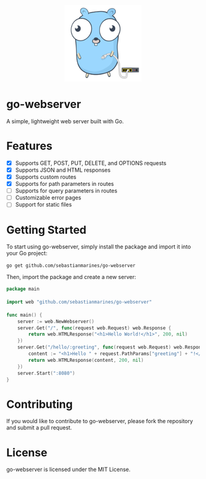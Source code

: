 <p align="center">
  <img src="gopher.svg" alt="Gopher" width="200" height="200">
</p>

# go-webserver

A simple, lightweight web server built with Go.

# Features
- [x] Supports GET, POST, PUT, DELETE, and OPTIONS requests
- [x] Supports JSON and HTML responses
- [x] Supports custom routes
- [x] Supports for path parameters in routes
- [ ] Supports for query parameters in routes
- [ ] Customizable error pages
- [ ] Support for static files

# Getting Started
To start using go-webserver, simply install the package and import it into your Go project:

`go get github.com/sebastianmarines/go-webserver`

Then, import the package and create a new server:

```go
package main

import web "github.com/sebastianmarines/go-webserver"

func main() {
	server := web.NewWebserver()
	server.Get("/", func(request web.Request) web.Response {
		return web.HTMLResponse("<h1>Hello World!</h1>", 200, nil)
	})
	server.Get("/hello/:greeting", func(request web.Request) web.Response {
		content := "<h1>Hello " + request.PathParams["greeting"] + "!</h1>"
		return web.HTMLResponse(content, 200, nil)
	})
	server.Start(":8080")
}
```

# Contributing
If you would like to contribute to go-webserver, please fork the repository and submit a pull request.

# License
go-webserver is licensed under the MIT License.
